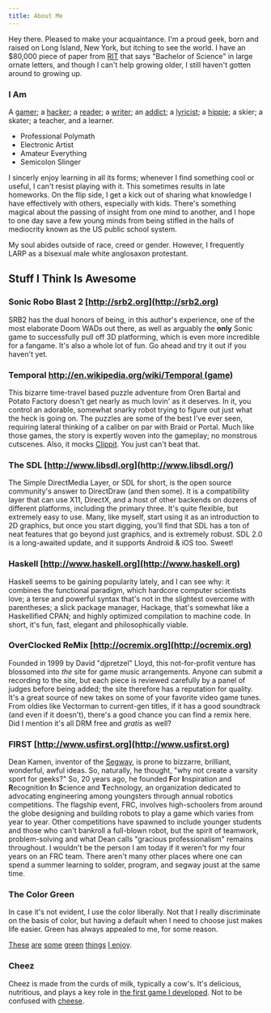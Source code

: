 ```yaml
---
title: About Me
---
```


Hey there. Pleased to make your acquaintance. I'm a proud geek, born 
and raised on Long Island, New York, but itching to see the world. I 
have an $80,000 piece of paper from [RIT](http://www.rit.edu) that says 
"Bachelor of Science" in large ornate letters, and though I 
can't help growing older, I still haven't gotten around to growing up. 

### I Am ###
A [gamer](http://backloggery.com); 
a [hac](http://en.wikipedia.org/wiki/Footbag)[ker](http://en.wikipedia.org/wiki/Computer_Programming); 
a [reader](http://www.multivax.com/last_question.html);
a [writer](/words/arrgh.md);
an [addict](http://en.wikipedia.org/wiki/Mountain_Dew); 
a [lyricist](http://www.amiright.com/parody/80s/bryanadams25.shtml); 
a [hippie](http://www.ecogeek.org/);
a skier; a skater;
a teacher, and a learner. 

* Professional Polymath
* Electronic Artist
* Amateur Everything
* Semicolon Slinger

I sincerly enjoy learning in all its forms; whenever 
I find something cool or useful, I can't resist playing with it. This 
sometimes results in late homeworks. On the flip side, I get a kick out of 
sharing what knowledge I have effectively with others, especially with kids. 
There's something magical about the passing of insight from one mind to 
another, and I hope to one day save a few young minds from being stifled in the 
halls of mediocrity known as the US public school system.

My soul abides outside of race, creed or gender. However, I frequently LARP as a bisexual male white anglosaxon protestant.

## Stuff I Think Is Awesome

### Sonic Robo Blast 2 [http://srb2.org](http://srb2.org)
SRB2 has the dual honors of being, in this author's experience, one of the most elaborate Doom WADs out there, as well as arguably the **only** Sonic game to successfully pull off 3D platforming, which is even more incredible for a fangame. It's also a whole lot of fun. Go ahead and try it out if you haven't yet.

### Temporal [http://en.wikipedia.org/wiki/Temporal (game)](http://en.wikipedia.org/wiki/Temporal_%28video_game%29)
This bizarre time-travel based puzzle adventure from Oren Bartal and 
Potato Factory doesn't get nearly as much lovin' as it deserves. In it, you 
control an adorable, somewhat snarky robot trying to figure out just what the 
heck is going on. The puzzles are some of the best I've ever seen, requiring 
lateral thinking of a caliber on par with Braid or Portal. Much
like those games, the story is expertly woven into the gameplay; no monstrous 
cutscenes.  Also, it mocks [Clippit](https://en.wikipedia.org/wiki/Clippit). You 
just can't beat that.

###  The SDL [http://www.libsdl.org](http://www.libsdl.org/)
The Simple DirectMedia Layer, or SDL for short, is the open source 
community's answer to DirectDraw (and then some). It is a compatibility layer 
that can use X11, DirectX, and a host of other backends on dozens of different 
platforms, including the primary three. It's quite flexible, but extremely 
easy to use.  Many, like myself, start using it as an introduction to 2D 
graphics, but once you start digging, you'll find that SDL has a ton of neat 
features that go beyond just graphics, and is extremely robust. SDL 2.0 is a 
long-awaited update, and it supports Android & iOS too. Sweet!

### Haskell [http://www.haskell.org](http://www.haskell.org)
Haskell seems to be gaining popularity lately, and I can see why: it combines
the functional paradigm, which hardcore computer scientists love; a terse
and powerful syntax that's not in the slightest overcome with parentheses; a
slick package manager, Hackage, that's somewhat like a Haskellified CPAN; and
highly optimized compilation to machine code. In short, it's fun, fast, 
elegant and philosophically viable. 

### OverClocked ReMix [http://ocremix.org](http://ocremix.org)
Founded in 1999 by David "djpretzel" Lloyd, this not-for-profit venture has 
blossomed into *the* site for game music arrangements. Anyone can submit a 
recording to the site, but each piece is reviewed carefully by a panel of 
judges before being added; the site therefore has a reputation for quality.
It's a great source of new takes on some of your favorite video game tunes. 
From oldies like Vectorman to current-gen titles, if it has a good soundtrack
(and even if it doesn't), there's a good chance you can find a remix here. Did
I mention it's all DRM free and *gratis* as well?

### FIRST [http://www.usfirst.org](http://www.usfirst.org)
Dean Kamen, inventor of the [Segway](http://www.segway.com), is prone to
bizzarre, brilliant, wonderful, awful ideas. So, naturally, he thought, "why
not create a varsity sport for geeks?" So, 20 years ago, he founded **F**or
**I**nspiration and **R**ecognition **I**n **S**cience and **T**echnology, an 
organization dedicated to advocating engineering among youngsters through
annual robotics competitions. The flagship event, FRC, involves high-schoolers
from around the globe designing and building robots to play a game which
varies from year to year. Other competitions have spawned to include younger 
students and those who can't bankroll a full-blown robot, but the spirit of 
teamwork, problem-solving and what Dean calls "gracious professionalism"
remains throughout. I wouldn't be the person I am today if it weren't for my
four years on an FRC team. There aren't many other places where one can spend
a summer learning to solder, program, and segway joust at the same time.

### The Color Green 
In case it's not evident, I use the color liberally. Not that I really discriminate on the basis of color, but having a default when I need to choose just makes life easier. Green has always appealed to me, for some reason.

[These](http://www.21stcenturymed.org/happy-boy-in-grass.jpg)
[are](http://www.publicdomainpictures.net/pictures/100000/nahled/cannabis-sativa-leaf.jpg)
[some](http://wallpapercave.com/wp/6Rkrc0D.jpg)
[green](http://uploads.neatorama.com/images/posts/323/62/62323/1370549920-0.jpg) 
[things](https://49.media.tumblr.com/tumblr_lsudn1Xqjy1qzunn4o1_400.gif)
[I enjoy](http://vignette1.wikia.nocookie.net/sonic/images/0/06/The_beginning.png/revision/latest?cb=20130331110926).

### Cheez ###
Cheez is made from the curds of milk, typically a cow's. It's delicious, nutritious, and plays a key role in [the first game I developed](/projects/cheezus). Not to be confused with [cheese]( http://wiki.teamliquid.net/starcraft2/Cheese). 
